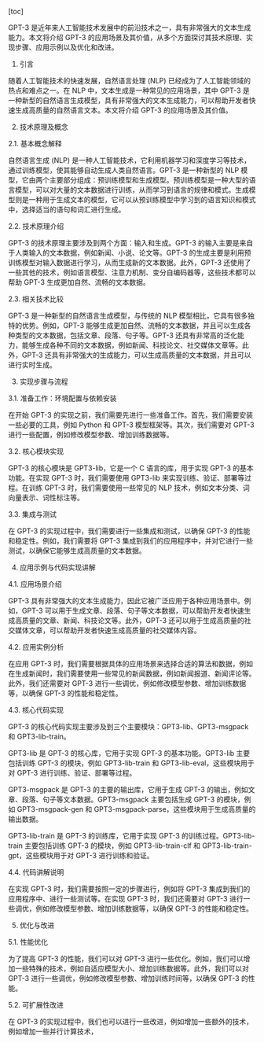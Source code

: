 
[toc]                    
                
                
GPT-3 是近年来人工智能技术发展中的前沿技术之一，具有非常强大的文本生成能力。本文将介绍 GPT-3 的应用场景及其价值，从多个方面探讨其技术原理、实现步骤、应用示例以及优化和改进。

1. 引言

随着人工智能技术的快速发展，自然语言处理 (NLP) 已经成为了人工智能领域的热点和难点之一。在 NLP 中，文本生成是一种常见的应用场景，其中 GPT-3 是一种新型的自然语言生成模型，具有非常强大的文本生成能力，可以帮助开发者快速生成高质量的自然语言文本。本文将介绍 GPT-3 的应用场景及其价值。

2. 技术原理及概念

2.1. 基本概念解释

自然语言生成 (NLP) 是一种人工智能技术，它利用机器学习和深度学习等技术，通过训练模型，使其能够自动生成人类自然语言。GPT-3 是一种新型的 NLP 模型，它由两个主要部分组成：预训练模型和生成模型。预训练模型是一种大型的语言模型，可以对大量的文本数据进行训练，从而学习到语言的规律和模式。生成模型则是一种用于生成文本的模型，它可以从预训练模型中学习到的语言知识和模式中，选择适当的语句和词汇进行生成。

2.2. 技术原理介绍

GPT-3 的技术原理主要涉及到两个方面：输入和生成。GPT-3 的输入主要是来自于人类输入的文本数据，例如新闻、小说、论文等。GPT-3 的生成主要是利用预训练模型对输入数据进行学习，从而生成新的文本数据。此外，GPT-3 还使用了一些其他的技术，例如语言模型、注意力机制、变分自编码器等，这些技术都可以帮助 GPT-3 生成更加自然、流畅的文本数据。

2.3. 相关技术比较

GPT-3 是一种新型的自然语言生成模型，与传统的 NLP 模型相比，它具有很多独特的优势。例如，GPT-3 能够生成更加自然、流畅的文本数据，并且可以生成各种类型的文本数据，包括文章、段落、句子等。GPT-3 还具有非常高的泛化能力，能够生成各种不同的文本数据，例如新闻、科技论文、社交媒体文章等。此外，GPT-3 还具有非常强大的生成能力，可以生成高质量的文本数据，并且可以进行实时生成。

3. 实现步骤与流程

3.1. 准备工作：环境配置与依赖安装

在开始 GPT-3 的实现之前，我们需要先进行一些准备工作。首先，我们需要安装一些必要的工具，例如 Python 和 GPT-3 模型框架等。其次，我们需要对 GPT-3 进行一些配置，例如修改模型参数、增加训练数据等。

3.2. 核心模块实现

GPT-3 的核心模块是 GPT3-lib，它是一个 C 语言的库，用于实现 GPT-3 的基本功能。在实现 GPT-3 时，我们需要使用 GPT3-lib 来实现训练、验证、部署等过程。在训练 GPT-3 时，我们需要使用一些常见的 NLP 技术，例如文本分类、词向量表示、词性标注等。

3.3. 集成与测试

在 GPT-3 的实现过程中，我们需要进行一些集成和测试，以确保 GPT-3 的性能和稳定性。例如，我们需要将 GPT-3 集成到我们的应用程序中，并对它进行一些测试，以确保它能够生成高质量的文本数据。

4. 应用示例与代码实现讲解

4.1. 应用场景介绍

GPT-3 具有非常强大的文本生成能力，因此它被广泛应用于各种应用场景中。例如，GPT-3 可以用于生成文章、段落、句子等文本数据，可以帮助开发者快速生成高质量的文章、新闻、科技论文等。此外，GPT-3 还可以用于生成高质量的社交媒体文章，可以帮助开发者快速生成高质量的社交媒体内容。

4.2. 应用实例分析

在应用 GPT-3 时，我们需要根据具体的应用场景来选择合适的算法和数据，例如在生成新闻时，我们需要使用一些常见的新闻数据，例如新闻报道、新闻评论等。此外，我们还需要对 GPT-3 进行一些调优，例如修改模型参数、增加训练数据等，以确保 GPT-3 的性能和稳定性。

4.3. 核心代码实现

GPT-3 的核心代码实现主要涉及到三个主要模块：GPT3-lib、GPT3-msgpack 和 GPT3-lib-train。

GPT3-lib 是 GPT-3 的核心库，它用于实现 GPT-3 的基本功能。GPT3-lib 主要包括训练 GPT-3 的模块，例如 GPT3-lib-train 和 GPT3-lib-eval，这些模块用于对 GPT-3 进行训练、验证、部署等过程。

GPT3-msgpack 是 GPT-3 的主要的输出库，它用于生成 GPT-3 的输出，例如文章、段落、句子等文本数据。GPT3-msgpack 主要包括生成 GPT-3 的模块，例如 GPT3-msgpack-gen 和 GPT3-msgpack-parse，这些模块用于生成高质量的输出数据。

GPT3-lib-train 是 GPT-3 的训练库，它用于实现 GPT-3 的训练过程。GPT3-lib-train 主要包括训练 GPT-3 的模块，例如 GPT3-lib-train-clf 和 GPT3-lib-train-gpt，这些模块用于对 GPT-3 进行训练和验证。

4.4. 代码讲解说明

在实现 GPT-3 时，我们需要按照一定的步骤进行，例如将 GPT-3 集成到我们的应用程序中、进行一些测试等。在实现 GPT-3 时，我们还需要对 GPT-3 进行一些调优，例如修改模型参数、增加训练数据等，以确保 GPT-3 的性能和稳定性。

5. 优化与改进

5.1. 性能优化

为了提高 GPT-3 的性能，我们可以对 GPT-3 进行一些优化。例如，我们可以增加一些特殊的技术，例如自适应模型大小、增加训练数据等。此外，我们可以对 GPT-3 进行一些调优，例如修改模型参数、增加训练时间等，以确保 GPT-3 的性能。

5.2. 可扩展性改进

在 GPT-3 的实现过程中，我们也可以进行一些改进，例如增加一些额外的技术，例如增加一些并行计算技术，

